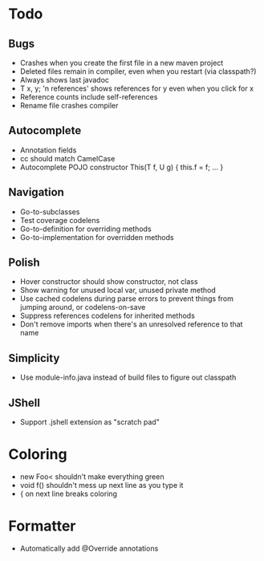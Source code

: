 # Todo

## Bugs
- Crashes when you create the first file in a new maven project
- Deleted files remain in compiler, even when you restart (via classpath?)
- Always shows last javadoc
- T x, y; 'n references' shows references for y even when you click for x
- Reference counts include self-references
- Rename file crashes compiler

## Autocomplete
- Annotation fields
- cc should match CamelCase
- Autocomplete POJO constructor This(T f, U g) { this.f = f; ... }

## Navigation
- Go-to-subclasses
- Test coverage codelens
- Go-to-definition for overriding methods
- Go-to-implementation for overridden methods

## Polish
- Hover constructor should show constructor, not class
- Show warning for unused local var, unused private method
- Use cached codelens during parse errors to prevent things from jumping around, or codelens-on-save
- Suppress references codelens for inherited methods
- Don't remove imports when there's an unresolved reference to that name

## Simplicity
- Use module-info.java instead of build files to figure out classpath

## JShell
- Support .jshell extension as "scratch pad"

# Coloring
- new Foo< shouldn't make everything green
- void f() shouldn't mess up next line as you type it
- { on next line breaks coloring

# Formatter
- Automatically add @Override annotations